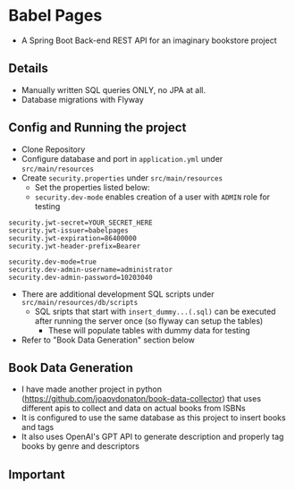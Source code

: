# Babel Pages 
- A Spring Boot Back-end REST API for an imaginary bookstore project

## **Details**
- Manually written SQL queries ONLY, no JPA at all.
- Database migrations with Flyway

## **Config and Running the project**
- Clone Repository
- Configure database and port in ```application.yml``` under ```src/main/resources```
- Create ```security.properties``` under ```src/main/resources```
  - Set the properties listed below:
  - `security.dev-mode` enables creation of a user with `ADMIN` role for testing
```
security.jwt-secret=YOUR_SECRET_HERE
security.jwt-issuer=babelpages
security.jwt-expiration=86400000
security.jwt-header-prefix=Bearer

security.dev-mode=true
security.dev-admin-username=administrator
security.dev-admin-password=10203040
```
- There are additional development SQL scripts under ```src/main/resources/db/scripts```
  - SQL sripts that start with ```insert_dummy...(.sql)``` can be executed after running the server once (so flyway can setup the tables)
    - These will populate tables with dummy data for testing
- Refer to "Book Data Generation" section below


## **Book Data Generation**
- I have made another project in python (https://github.com/joaovdonaton/book-data-collector) that uses different apis to collect and
data on actual books from ISBNs
- It is configured to use the same database as this project to insert books and tags
- It also uses OpenAI's GPT API to generate description and properly tag books by genre and descriptors

## **Important**
